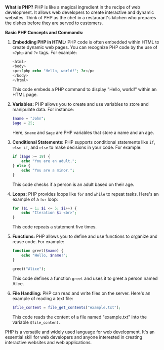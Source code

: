 **What is PHP?**
PHP is like a magical ingredient in the recipe of web development. It allows web developers to create interactive and dynamic websites. Think of PHP as the chef in a restaurant's kitchen who prepares the dishes before they are served to customers.

**Basic PHP Concepts and Commands:**

1. **Embedding PHP in HTML:**
   PHP code is often embedded within HTML to create dynamic web pages. You can recognize PHP code by the use of `<?php` and `?>` tags. For example:

   ```php
   <html>
   <body>
   <p><?php echo "Hello, world!"; ?></p>
   </body>
   </html>
   ```

   This code embeds a PHP command to display "Hello, world!" within an HTML page.

2. **Variables:**
   PHP allows you to create and use variables to store and manipulate data. For instance:

   ```php
   $name = "John";
   $age = 25;
   ```

   Here, `$name` and `$age` are PHP variables that store a name and an age.

3. **Conditional Statements:**
   PHP supports conditional statements like `if`, `else if`, and `else` to make decisions in your code. For example:

   ```php
   if ($age >= 18) {
       echo "You are an adult.";
   } else {
       echo "You are a minor.";
   }
   ```

   This code checks if a person is an adult based on their age.

4. **Loops:**
   PHP provides loops like `for` and `while` to repeat tasks. Here's an example of a `for` loop:

   ```php
   for ($i = 1; $i <= 5; $i++) {
       echo "Iteration $i <br>";
   }
   ```

   This code repeats a statement five times.

5. **Functions:**
   PHP allows you to define and use functions to organize and reuse code. For example:

   ```php
   function greet($name) {
       echo "Hello, $name!";
   }
   
   greet("Alice");
   ```

   This code defines a function `greet` and uses it to greet a person named Alice.

6. **File Handling:**
   PHP can read and write files on the server. Here's an example of reading a text file:

   ```php
   $file_content = file_get_contents("example.txt");
   ```

   This code reads the content of a file named "example.txt" into the variable `$file_content`.

PHP is a versatile and widely used language for web development. It's an essential skill for web developers and anyone interested in creating interactive websites and web applications.
